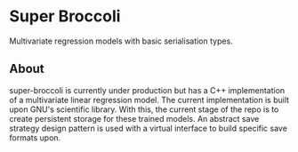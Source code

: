 # Super Broccoli
Multivariate regression models with basic serialisation types. 

## About
super-broccoli is currently under production but has a C++ implementation of a multivariate linear regression model. The current implementation is built upon GNU's scientific library. With this, the current stage of the repo is to create persistent storage for these trained models. An abstract save strategy design pattern is used with a virtual interface to build specific save formats upon. 

